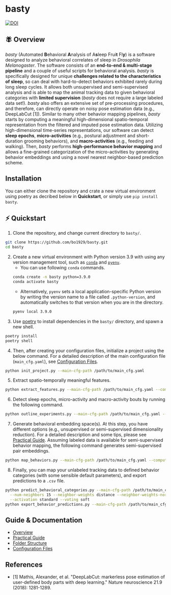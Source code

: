 # basty

[![DOI](https://zenodo.org/badge/464894927.svg)](https://doi.org/10.5281/zenodo.14143104)

## 🪰 Overview
*basty* (Automated **B**ehavioral **A**nalysis of A**s**leep Frui**t** Fl**y**) is a software designed to analyze behavioral correlates of sleep in *Drosophila Melanogaster*.
The software consists of an **end-to-end & multi-stage pipeline** and a couple of useful scripts for behavioral analysis.
*basty* is specifically designed for unique **challenges related to the characteristics of sleep**, so can deal with hard-to-detect behaviors exhibited rarely during long sleep cycles.
It allows both unsupervised and semi-supervised analysis and is able to map the animal tracking data to given behavioral categories with **limited supervision** (*basty* does not require a large labeled data set!).
*basty* also offers an extensive set of pre-processing procedures, and therefore, can directly operate on noisy pose estimation data (e.g., DeepLabCut [1]).
Similar to many other behavior mapping pipelines, *basty* starts by computing a meaningful high-dimensional spatio-temporal representation from the filtered and imputed pose estimation data.
Utilizing high-dimensional time-series representations, our software can detect **sleep epochs**, **micro-activities** (e.g., postural adjustment and short-duration grooming behaviors), and **macro-activities** (e.g., feeding and walking).
Then, *basty* performs **high-performance behavior mapping** and allows a fine-grained categorization of the micro-activities by generating behavior embeddings and using a novel nearest neighbor-based prediction scheme.

## Installation
You can either clone the repository and crate a new virtual environment using poetry as decribed below in **Quickstart**, or simply use `pip install basty`.

## ⚡️ Quickstart
1. Clone the repository, and change current directory to `basty/`.
  ``` bash
  git clone https://github.com/bo1929/basty.git
  cd basty
  ```
2. Create a new virtual environment with Python version 3.9 with using any version management tool, such as [`conda`](https://www.anaconda.com/products/distribution) and [`pyenv`](https://github.com/pyenv/pyenv).
    * You can use following `conda` commands.
    ``` bash
    conda create -n basty python=3.9.0
    conda activate basty
    ```
    * Alternatively, `pyenv` sets a local application-specific Python version by writing the version name to a file called `.python-version`, and automatically switches to that version when you are in the directory.
    ``` bash
    pyenv local 3.9.0
    ```
3. Use [poetry](https://python-poetry.org/docs/) to install dependencies in the `basty/` directory, and spawn a new shell.
  ```bash
  poetry install
  poetry shell
  ```
4. Then, after creating your configuration files, initialize a project using the below command.
  For a detailed description of the main configuration file (`main_cfg.yaml`), see [Configuration Files](docs/ConfigurationFiles.md).
  ```bash
  python init_project.py --main-cfg-path /path/to/main_cfg.yaml
  ```
5. Extract spatio-temporally meaningful features.
  ```bash
  python extract_features.py --main-cfg-path /path/to/main_cfg.yaml --compute-all
  ```
6. Detect sleep epochs, micro-activity and macro-activity bouts by running the following command.
  ```bash
  python outline_experiments.py --main-cfg-path /path/to/main_cfg.yaml --outline-all
  ```
7. Generate behavioral embedding space(s).
  At this step, you have different options (e.g., unsupervised or semi-supervised dimensionality reduction).
  For a detailed description and some tips, please see [Practical Guide](docs/Practical_Guide.md).
  Assuming labeled data is available for semi-supervised behavior mapping, the following command generates semi-supervised pair embeddings.
  ```bash
  python map_behaviors.py --main-cfg-path /path/to/main_cfg.yaml --compute-semisupervised-pair-embeddings
  ```
8. Finally, you can map your unlabeled tracking data to defined behavior categories (with some sensible default parameters), and export predictions to a `.csv` file.
  ```bash
  python predict_behavioral_categories.py --main-cfg-path /path/to/main_cfg.yaml \
    --num-neighbors 15 --neighbor-weights distance --neighbor-weights-norm log_count \
    --activation standard --voting soft
  python export_behavior_predictions.py --main-cfg-path /path/to/main_cfg.yaml
  ```

## Guide & Documentation
* [Overview](docs/Overview.md)
* [Practical Guide](docs/Practical_Guide.md)
* [Folder Structure](docs/Folder_Structure.md)
* [Configuration Files](docs/Configuration_Files.md)

## References
* [1] Mathis, Alexander, et al. "DeepLabCut: markerless pose estimation of user-defined body parts with deep learning." Nature neuroscience 21.9 (2018): 1281-1289.
